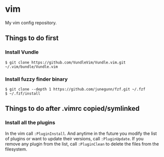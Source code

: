 # vim
My vim config repository.

## Things to do first
### Install Vundle
```
$ git clone https://github.com/VundleVim/Vundle.vim.git ~/.vim/bundle/Vundle.vim
```

### Install fuzzy finder binary
```
$ git clone --depth 1 https://github.com/junegunn/fzf.git ~/.fzf
$ ~/.fzf/install
```

## Things to do after .vimrc copied/symlinked
### Install all the plugins
In the vim call `:PluginInstall`. And anytime in the future you modify the list
of plugins or want to update their versions, call `:PluginUpdate`. If you remove
any plugin from the list, call `:PluginClean` to delete the files from the
filesystem.
